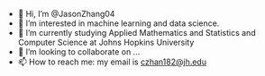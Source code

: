 - 👋 Hi, I’m @JasonZhang04
- 👀 I’m interested in machine learning and data science.
- 🌱 I’m currently studying Applied Mathematics and Statistics and Computer Science at Johns Hopkins University
- 💞️ I’m looking to collaborate on ...
- 📫 How to reach me: my email is czhan182@jh.edu

<!---
JasonZhang04/JasonZhang04 is a ✨ special ✨ repository because its `README.md` (this file) appears on your GitHub profile.
You can click the Preview link to take a look at your changes.
--->
